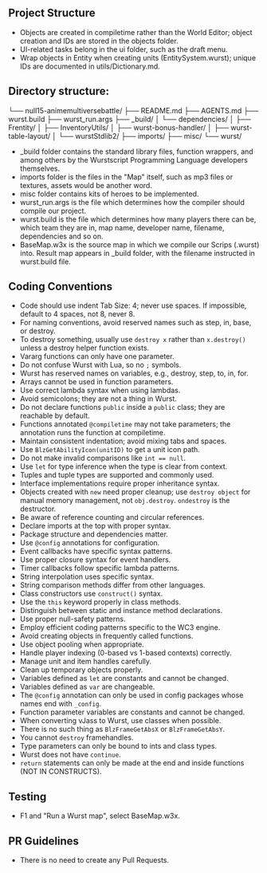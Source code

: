 ## Project Structure
- Objects are created in compiletime rather than the World Editor; object creation and IDs are stored in the objects folder.
- UI-related tasks belong in the ui folder, such as the draft menu.
- Wrap objects in Entity when creating units (EntitySystem.wurst); unique IDs are documented in utils/Dictionary.md.

## Directory structure:
└── null15-animemultiversebattle/
    ├── README.md
    ├── AGENTS.md
    ├── wurst.build
    ├── wurst_run.args
    ├── _build/
    │   └── dependencies/
    │       ├── Frentity/
    │       ├── InventoryUtils/
    │       ├── wurst-bonus-handler/
    │       ├── wurst-table-layout/
    │       └── wurstStdlib2/
    ├── imports/
    ├── misc/
    └── wurst/

- _build folder contains the standard library files, function wrappers, and among others by the Wurstscript Programming Language developers themselves.
- imports folder is the files in the "Map" itself, such as mp3 files or textures, assets would be another word.
- misc folder contains kits of heroes to be implemented.
- wurst_run.args is the file which determines how the compiler should compile our project.
- wurst.build is the file which determines how many players there can be, which team they are in, map name, developer name, filename, dependencies and so on.
- BaseMap.w3x is the source map in which we compile our Scrips (.wurst) into. Result map appears in _build folder, with the filename instructed in wurst.build file.

## Coding Conventions
- Code should use indent Tab Size: 4; never use spaces. If impossible, default to 4 spaces, not 8, never 8.
- For naming conventions, avoid reserved names such as step, in, base, or destroy.
- To destroy something, usually use `destroy x` rather than `x.destroy()` unless a destroy helper function exists.
- Vararg functions can only have one parameter.
- Do not confuse Wurst with Lua, so no `;` symbols.
- Wurst has reserved names on variables, e.g., destroy, step, to, in, for.
- Arrays cannot be used in function parameters.
- Use correct lambda syntax when using lambdas.
- Avoid semicolons; they are not a thing in Wurst.
- Do not declare functions `public` inside a `public` class; they are reachable by default.
- Functions annotated `@compiletime` may not take parameters; the annotation runs the function at compiletime.
- Maintain consistent indentation; avoid mixing tabs and spaces.
- Use `BlzGetAbilityIcon(unitID)` to get a unit icon path.
- Do not make invalid comparisons like `int == null`.
- Use `let` for type inference when the type is clear from context.
- Tuples and tuple types are supported and commonly used.
- Interface implementations require proper inheritance syntax.
- Objects created with `new` need proper cleanup; use `destroy object` for manual memory management, not `obj.destroy`. `ondestroy` is the destructor.
- Be aware of reference counting and circular references.
- Declare imports at the top with proper syntax.
- Package structure and dependencies matter.
- Use `@config` annotations for configuration.
- Event callbacks have specific syntax patterns.
- Use proper closure syntax for event handlers.
- Timer callbacks follow specific lambda patterns.
- String interpolation uses specific syntax.
- String comparison methods differ from other languages.
- Class constructors use `construct()` syntax.
- Use the `this` keyword properly in class methods.
- Distinguish between static and instance method declarations.
- Use proper null-safety patterns.
- Employ efficient coding patterns specific to the WC3 engine.
- Avoid creating objects in frequently called functions.
- Use object pooling when appropriate.
- Handle player indexing (0-based vs 1-based contexts) correctly.
- Manage unit and item handles carefully.
- Clean up temporary objects properly.
- Variables defined as `let` are constants and cannot be changed.
- Variables defined as `var` are changeable.
- The `@config` annotation can only be used in config packages whose names end with `_config`.
- Function parameter variables are constants and cannot be changed.
- When converting vJass to Wurst, use classes when possible.
- There is no such thing as `BlzFrameGetAbsX` or `BlzFrameGetAbsY`.
- You cannot `destroy` framehandles.
- Type parameters can only be bound to ints and class types.
- Wurst does not have `continue`.
- `return` statements can only be made at the end and inside functions (NOT IN CONSTRUCTS).

## Testing
- F1 and "Run a Wurst map", select BaseMap.w3x.

## PR Guidelines
- There is no need to create any Pull Requests.